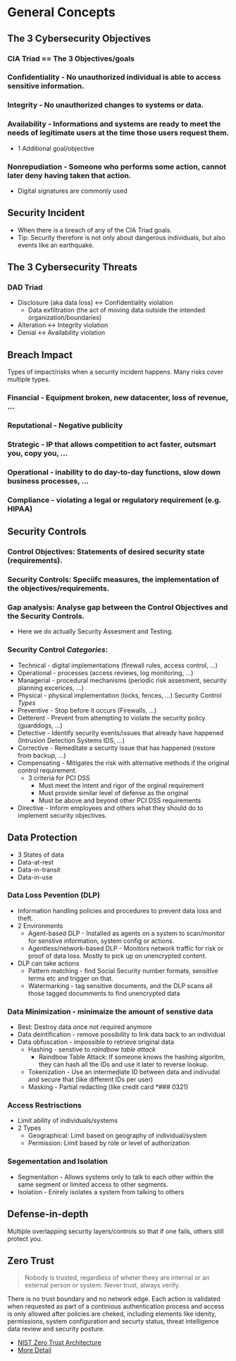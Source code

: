 # General Concepts

## The 3 Cybersecurity Objectives

### CIA Triad == The 3 Objectives/goals
### Confidentiality - No unauthorized individual is able to access sensitive information.
### Integrity - No unauthorized changes to systems or data.
### Availability - Informations and systems are ready to meet the needs of legitimate users at the time those users request them.
* 1 Additional goal/objective
### Nonrepudiation - Someone who performs some action, cannot later deny having taken that action.
  * Digital signatures are commonly used

## Security Incident

* When there is a breach of any of the CIA Triad goals.
* Tip: Security therefore is not only about dangerous individuals, but also events like an earthquake.

## The 3 Cybersecurity Threats

### DAD Triad
* Disclosure (aka data loss) <-> Confidentiality violation
  * Data exfiltration (the act of moving data outside the intended organization/boundaries)
* Alteration <-> Integrity violation
* Denial <-> Availability violation

## Breach Impact

Types of impact/risks when a security incident happens. Many risks cover multiple types.

### Financial - Equipment broken, new datacenter, loss of revenue, ...
### Reputational - Negative publicity
### Strategic - IP that allows competition to act faster, outsmart you, copy you, ...
### Operational - inability to do day-to-day functions, slow down business processes, ...
### Compliance - violating a legal or regulatory requirement (e.g. HIPAA)

## Security Controls

### Control Objectives: Statements of desired security state (requirements).
### Security Controls: Speciifc measures, the implementation of the objectives/requirements.
### Gap analysis: Analyse gap between the Control Objectives and the Security Controls.
* Here we do actually Security Assesment and Testing.
### Security Control *Categories*:
* Technical - digital implementations (firewall rules, access control, ...)
* Operational - processes (access reviews, log monitoring, ...)
* Managerial - procedural mechanisms (periodic risk assesment, security planning excerices, ...)
* Physical - physical implementation (locks, fences, ...)
Security Control *Types*
* Preventive - Stop before it occurs (Firewalls, ...)
* Detterent - Prevent from attempting to violate the security policy (guarddogs, ...)
* Detective - Identify security events/issues that already have happened (Intrusion Detection Systems IDS, ...)
* Corrective - Remeditate a security issue that has happened (restore from backup, ...)
* Compensating - Mitigates the risk with alternative methods if the original control requirement.
  * 3 criteria for PCI DSS
    * Must meet the intent and rigor of the orginal requirement
    * Must provide similar level of defense as the original
    * Must be above and beyond other PCI DSS requirements
* Directive - Inform employees and others what they should do to implement security objectives.

## Data Protection

* 3 States of data
* Data-at-rest
* Data-in-transit
* Data-in-use

### Data Loss Pevention (DLP)
* Information handling policies and procedures to prevent data loss and theft.
* 2 Environments
  * Agent-based DLP - Installed as agents on a system to scan/monitor for senstive information, system config or actions.
  * Agentless/network-based DLP - Monitors network traffic for risk or proof of data loss. Mostly to pick up on unencrypted content.
* DLP can take actions
  * Pattern matching - find Social Security number formats, sensitive terms etc and trigger on that.
  * Watermarking - tag sensitive documents, and the DLP scans all those tagged documments to find unencrypted data
### Data Minimization - minimaize the amount of senstive data
* Best: Destroy data once not required anymore
* Data deintification - remove possibility to link data back to an individual
* Data obfuscation - impossible to retrieve original data
  * Hashing - senstive to *raindbow table attack*
    * Raindbow Table Attack: If someone knows the hashing algoritm, they can hash all the IDs and use it later to reverse lookup.
  * Tokenization - Use an intermediate ID between data and indivudal and secure that (like different IDs per user)
  * Masking - Partial redacting (like credit card *###  0321)
### Access Restrisctions
* Limit ability of individuals/systems
* 2 Types
  * Geographical: Limit based on geography of individual/system
  * Permission: Limit based by role or level of authorization
### Segementation and Isolation
* Segmentation - Allows systems only to talk to each other within the same segment or limited access to other segments.
* Isolation - Enirely isolates a system from talking to others

## Defense-in-depth
Multiple overlapping security layers/controls so that if one fails, others still protect you.

## Zero Trust

> Nobody is trusted, regardless of wheter theey are internal or an external person or system.
> Never trust, always verify.

There is no trust boundary and no network edge. Each action is  validated when requested as part of a continious authentication process and access is only allowed after policies are cheked, including elements like idenity, permissions, system configuration and securty status, threat intelligence data review and security posture.

* [NIST Zero Trust Architecture](https://csrc.nist.gov/pubs/sp/800/207/final)
* [More Detail](<network-security#Zero Trust>)
